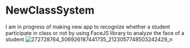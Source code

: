 # NewClassSystem
I am in progress of making new app to recognize whether a student participate in class or not by using FaceJS library to analyze the face of a student
![272728764_506926187441735_2123057748503242429_n](https://user-images.githubusercontent.com/27200158/153697947-d96b9422-b2cc-4d90-b90c-86f2de28713a.jpeg)

